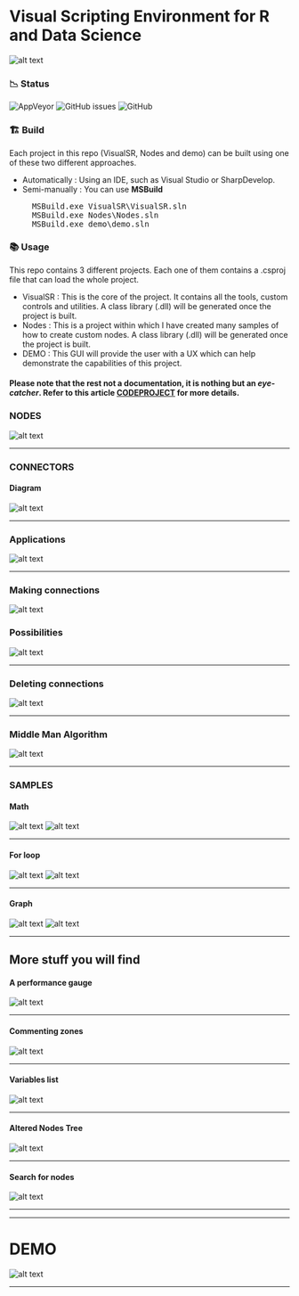 # Visual Scripting Environment for R and Data Science
![alt text](https://github.com/alaabenfatma/VisualSR/blob/master/Resources/splash.gif "SPLASH")

### 📉 Status
![AppVeyor](https://img.shields.io/appveyor/build/alaabenfatma/visualsr?style=plastic)
![GitHub issues](https://img.shields.io/github/issues/alaabenfatma/visualsr)
![GitHub](https://img.shields.io/github/license/alaabenfatma/visualsr)

### 🏗️ Build 

Each project in this repo (VisualSR, Nodes and demo) can be built using one of these two different approaches.
<ul>
  <li>Automatically : Using an IDE, such as Visual Studio or SharpDevelop.</li>
  <li>Semi-manually : You can use <b>MSBuild</b></li>
    
<pre class="brush: python">
  MSBuild.exe VisualSR\VisualSR.sln
  MSBuild.exe Nodes\Nodes.sln
  MSBuild.exe demo\demo.sln
</pre>
  
</ul> 

### 📚 Usage
This repo contains 3 different projects. Each one of them contains a .csproj file that can load the whole project.
<ul>
  <li>VisualSR : This is the core of the project. It contains all the tools, custom controls and utilities. A class library (.dll) will be generated once the project is built.</li>
  <li>Nodes : This is a project within which I have created many samples of how to create custom nodes. A class library (.dll) will be generated once the project is built.</li>
  <li>DEMO : This GUI will provide the user with a UX which can help demonstrate the capabilities of this project.</li>
</ul> 

#### Please note that the rest not a documentation, it is nothing but an *eye-catcher*. Refer to this article [CODEPROJECT](https://www.codeproject.com/Articles/1239656/VisualSR) for more details.




### NODES

![alt text](https://github.com/alaabenfatma/VisualSR/blob/master/Resources/nodes.png "SPLASH")
<hr/> 

### CONNECTORS

#### Diagram

![alt text](https://github.com/alaabenfatma/VisualSR/blob/master/Resources/connectors_diag.png "SPLASH")
<hr/> 

### Applications

![alt text](https://github.com/alaabenfatma/VisualSR/blob/master/Resources/Conn_full.gif "SPLASH")
<hr/> 

### Making connections

![alt text](https://github.com/alaabenfatma/VisualSR/blob/master/Resources/ob_link_simple.gif "SPLASH")

### Possibilities

![alt text](https://github.com/alaabenfatma/VisualSR/blob/master/Resources/ob_link_poss.gif "SPLASH")
<hr/> 

### Deleting connections

![alt text](https://github.com/alaabenfatma/VisualSR/blob/master/Resources/delete.gif "SPLASH")

<hr/> 

### Middle Man Algorithm

![alt text](https://github.com/alaabenfatma/VisualSR/blob/master/Resources/MM.gif "SPLASH")
<hr/> 


### SAMPLES

#### Math

![alt text](https://github.com/alaabenfatma/VisualSR/blob/master/Resources/v_formula.png "SPLASH")
![alt text](https://github.com/alaabenfatma/VisualSR/blob/master/Resources/v_form_graph.png "SPLASH")
<hr/> 


#### For loop

![alt text](https://github.com/alaabenfatma/VisualSR/blob/master/Resources/for.png "SPLASH")
![alt text](https://github.com/alaabenfatma/VisualSR/blob/master/Resources/for_console.png "SPLASH")
<hr/> 

#### Graph

![alt text](https://github.com/alaabenfatma/VisualSR/blob/master/Resources/code1.png "SPLASH")
![alt text](https://github.com/alaabenfatma/VisualSR/blob/master/Resources/code2.png "SPLASH")
<hr/> 

## More stuff you will find 

#### A performance gauge

![alt text](https://github.com/alaabenfatma/VisualSR/blob/master/Resources/Gauge_Perform.gif "SPLASH")
<hr/> 

#### Commenting zones

![alt text](https://github.com/alaabenfatma/VisualSR/blob/master/Resources/comment1.png "SPLASH")
<hr/> 

#### Variables list

![alt text](https://github.com/alaabenfatma/VisualSR/blob/master/Resources/var_drag_drop.gif "SPLASH")
<hr/> 

#### Altered Nodes Tree

![alt text](https://github.com/alaabenfatma/VisualSR/blob/master/Resources/Tree_Nodes_Altered.gif  "SPLASH")
<hr/> 
 

#### Search for nodes

![alt text](https://github.com/alaabenfatma/VisualSR/blob/master/Resources/GoNode.gif  "SPLASH")
<hr/> 
<hr/> 

# DEMO
![alt text](https://github.com/alaabenfatma/VisualSR/blob/master/Resources/demo.png  "SPLASH")
<hr/> 
